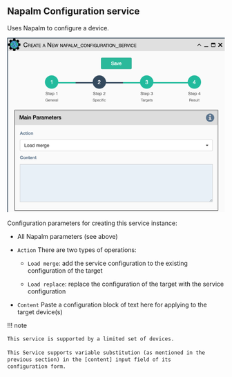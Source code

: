 ## Napalm Configuration service

Uses Napalm to configure a device.

![Napalm Configuration Service](../../_static/automation/builtin_service_types/napalm_configuration.png)

Configuration parameters for creating this service instance:

- All Napalm parameters (see above)

- `Action` There are two types of operations:

    - `Load merge`: add the service configuration to the existing configuration
       of the target

    - `Load replace`: replace the configuration of the target with the service
       configuration

- `Content` Paste a configuration block of text here for applying to
  the target device(s)

!!! note

    This service is supported by a limited set of devices.

    This Service supports variable substitution (as mentioned in the
    previous section) in the [content] input field of its
    configuration form.

